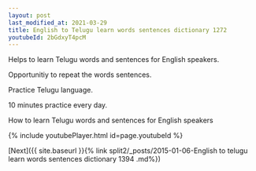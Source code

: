 ```yaml
---
layout: post
last_modified_at: 2021-03-29
title: English to Telugu learn words sentences dictionary 1272 
youtubeId: 2bGdxyT4pcM
---
```

 
 
Helps to learn Telugu words and sentences for English speakers.

Opportunitiy to repeat the words sentences. 

Practice Telugu language. 
 
10 minutes practice every day. 
 
How to learn Telugu words and sentences for English speakers 
 
{% include youtubePlayer.html id=page.youtubeId %}
 
 
[Next]({{ site.baseurl }}{% link  split2/_posts/2015-01-06-English to telugu learn words sentences dictionary 1394 .md%})
 
